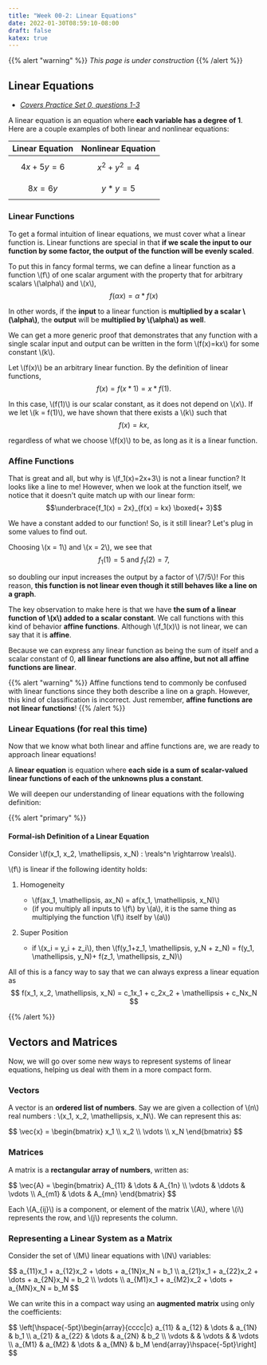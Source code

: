 ```yaml
---
title: "Week 00-2: Linear Equations"
date: 2022-01-30T08:59:10-08:00
draft: false
katex: true
---
```


{{% alert "warning" %}}
*This page is under construction*
{{% /alert %}}

## Linear Equations
- [*Covers Practice Set 0, questions 1-3*](https://eecs16a.org/hw-practice.html#/set/0)

A linear equation is an equation where **each variable has a degree of 1**. Here are a couple examples of both linear and nonlinear equations:

| Linear Equation | Nonlinear Equation |
|-----------------|--------------------|
| $$4x+5y=6$$     | $$x^2+y^2=4$$      |
| $$8x=6y$$       | $$y*y=5$$          |

### Linear Functions

To get a formal intuition of linear equations, we must cover what a linear function is. Linear functions are special in that **if we scale the input to our function by some factor, the output of the function will be evenly scaled**.

To put this in fancy formal terms, we can define a linear function as a function \\(f\\) of one scalar argument with the property that for arbitrary scalars \\(\alpha\\) and \\(x\\),
$$f(\alpha x) = \alpha * f(x)$$

In other words, if the **input** to a linear function is **multiplied by a scalar \\(\alpha\\)**, the **output** will be **multiplied by \\(\alpha\\) as well**.

We can get a more generic proof that demonstrates that any function with a single scalar input and output can be written in the form \\(f(x)=kx\\) for some constant \\(k\\).

Let \\(f(x)\\) be an arbitrary linear function. By the definition of linear functions,
$$f(x) = f(x * 1) = x * f(1).$$

In this case, \\(f(1)\\) is our scalar constant, as it does not depend on \\(x\\). If we let \\(k = f(1)\\), we have shown that there exists a \\(k\\) such that
$$f(x) = kx,$$

regardless of what we choose \\(f(x)\\) to be, as long as it is a linear function. 

### Affine Functions

That is great and all, but why is \\(f_1(x)=2x+3\\) is not a linear function? It looks like a line to me! However, when we look at the function itself, we notice that it doesn't quite match up with our linear form:
$$\underbrace{f_1(x) = 2x}_{f(x) = kx} \boxed{+ 3}$$

We have a constant added to our function! So, is it still linear? Let's plug in some values to find out.

Choosing \\(x = 1\\) and \\(x = 2\\), we see that
$$f_1(1) = 5 \text{ and } f_1(2) = 7,$$

so doubling our input increases the output by a factor of \\(7/5\\)! For this reason, **this function is not linear even though it still behaves like a line on a graph**.

The key observation to make here is that we have **the sum of a linear function of \\(x\\) added to a scalar constant**. We call functions with this kind of behavior **affine functions**. Although \\(f_1(x)\\) is not linear, we can say that it is **affine**.

Because we can express any linear function as being the sum of itself and a scalar constant of 0, **all linear functions are also affine, but not all affine functions are linear**.

{{% alert "warning" %}}
Affine functions tend to commonly be confused with linear functions since they both describe a line on a graph. However, this kind of classification is incorrect. Just remember, **affine functions are not linear functions**!
{{% /alert %}}

### Linear Equations (for real this time)

Now that we know what both linear and affine functions are, we are ready to approach linear equations!

A **linear equation** is equation where **each side is a sum of scalar-valued linear functions of each of the unknowns plus a constant**.

We will deepen our understanding of linear equations with the following definition: 

{{% alert "primary" %}}
#### Formal-ish Definition of a Linear Equation

Consider \\(f(x_1, x_2, \mathellipsis, x_N) : \reals^n \rightarrow \reals\\).

\\(f\\) is linear if the following identity holds:

1. Homogeneity
    - \\(f(ax_1, \mathellipsis, ax_N) = af(x_1, \mathellipsis, x_N)\\)
    - (if you multiply all inputs to \\(f\\) by \\(a\\), it is the same thing as multiplying the function \\(f\\) itself by \\(a\\))

2. Super Position
    - if \\(x_i = y_i + z_i\\), then \\(f(y_1+z_1, \mathellipsis, y_N + z_N) = f(y_1, \mathellipsis, y_N)+ f(z_1, \mathellipsis, z_N)\\)

All of this is a fancy way to say that we can always express a linear equation as
$$ f(x_1, x_2, \mathellipsis, x_N) = c_1x_1 + c_2x_2 + \mathellipsis + c_Nx_N $$

{{% /alert %}}

## Vectors and Matrices

Now, we will go over some new ways to represent systems of linear equations, helping us deal with them in a more compact form.

### Vectors

A vector is an **ordered list of numbers**. Say we are given a collection of \\(n\\) real numbers : \\(x_1, x_2, \mathellipsis, x_N\\). We can represent this as:

<p>
$$
\vec{x} = 
\begin{bmatrix}
   x_1 \\
   x_2 \\
   \vdots \\
   x_N
\end{bmatrix}
$$
</p>

### Matrices

A matrix is a **rectangular array of numbers**, written as:

<p>
$$
\vec{A} = 
\begin{bmatrix}
   A_{11} & \dots & A_{1n} \\
   \vdots & \ddots & \vdots \\
   A_{m1} & \dots & A_{mn}
\end{bmatrix}
$$
</p>

Each \\(A_{ij}\\) is a component, or element of the matrix \\(A\\), where \\(i\\) represents the row, and \\(j\\) represents the column.

### Representing a Linear System as a Matrix

Consider the set of \\(M\\) linear equations with \\(N\\) variables:

<p>
$$
a_{11}x_1 + a_{12}x_2 + \dots + a_{1N}x_N = b_1 \\
a_{21}x_1 + a_{22}x_2 + \dots + a_{2N}x_N = b_2 \\
\vdots \\
a_{M1}x_1 + a_{M2}x_2 + \dots + a_{MN}x_N = b_M
$$
</p>

We can write this in a compact way using an **augmented matrix** using only the coefficients:

<p>
$$
\left[\hspace{-5pt}\begin{array}{cccc|c}
  a_{11} & a_{12} & \dots & a_{1N} & b_1 \\
  a_{21} & a_{22} & \dots & a_{2N} & b_2 \\
  \vdots &  & \vdots &  & \vdots \\
  a_{M1} & a_{M2} & \dots & a_{MN} & b_M
\end{array}\hspace{-5pt}\right]
$$
</p>
